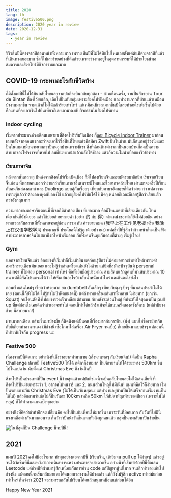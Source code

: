 ```yaml
---
title: 2020
lang: th
image: festive500.png
description: 2020 year in review
date: 2020-12-31
tags:
  - year in review
---
```


รีวิวสิ้นปีนี้ต่างจากปีก่อนหน้าทั้งหลายมาก เพราะเป็นปีที่ไม่ได้บินไปไหนเลยตั้งแต่ต้นปีต่างจากปีที่แล้วที่เดินทางเยอะมาก ซึ่งก็ไม่เลวร้ายอย่างที่คิดด้วยเพราะว่างานอยู่ในอุตสาหกรรมที่ได้ประโยชน์พอสมควรและสิงคโปร์มีกิจกรรมเยอะมาก

## COVID-19 กระทบอะไรกับชีวิตบ้าง

ก็มีตั้งแต่ปีนี้ไม่ได้บินกลับไทยเลยจากปกติจะบินกลับทุกสอง - สามเดือนครั้ง, งานปั่นจักรยาน Tour de Bintan ที่ลงไว้ยกเลิก, เลิกไปปั่นกับกลุ่มเพราะสิงคโปร์ปิดเมือง และทำงานจากที่บ้านแล้วเหมือนบ้างานมากขึ้น รวมแล้วก็ไม่ได้แล้วร้ายเท่าไหร่ แต่เหมือนมีเวลามากขึ้นปีนี้เลยทำอะไรเพิ่มขึ้นไปด้วย คือแทนที่จะเอาเงินไปบินเที่ยวก็เลยเอามาลงกับกิจกรรมในสิงคโปร์แทน

### Indoor cycling

เริ่มจากประมาณช่วงเดือนเมษายนที่สิงคโปร์เริ่มปิดเมือง ก็[ถอย Bicycle Indoor Trainer](/posts/ride/2020-05-02-indoor-cycling/) มาก่อนเลยหลังจากตอนแรกกะว่าจะเอาไว้ซื้อปั่นที่ไทยแล้วก็สมัคร Zwift ปั่นในบ้าน มันก็สนุกอยู่ช่วงนึงและปั่นในเกมเหมือนจะยากกว่าปั่นนอกบ้านเพราะมีเขา สิ่งที่ค่อนข้างต่างจากปั่นนอกบ้านก็คงเป็นความลำบากของไฟจราจรที่หายไป ลมที่ปะทะหน้าแล้วผลักให้ช้าลง แล้วก็ความไม่น่าเบื่อของวิวข้างทาง

### เรียนภาษาจีน

หลังจากนั้นกลางๆ ปีหลังจากสิงคโปร์เริ่มเปิดเมือง ก็มีไปลงเรียนจีนและสมัครสมาชิกยิม เริ่มจากเรียนจีนก่อน ที่หลายคนบอกว่าง่ายกว่าเรียนภาษาอื่นเพราะมีโทนและไวยากรคล้ายไทย ผ่านมาจะครึ่งปีเรียนกับคนจีนสองคลาส และ Duolingo แบบคู่กันเรื่อยๆ เทียบกับภาษาอังกฤษก็คิดว่าง่ายกว่า แต่อาจจะเพราะรู้แล้วว่าต้องลองพูดกับลองใช้ แล้วอยู่สิงคโปร์มันได้ใช้ นิดๆ หน่อยก็เถอะก็เลยรู้สึกว่าเรียนเร็วกว่าอังกฤษมาก

ความยากของภาษาจีนตอนนี้ที่เจอก็มีคำพ้องเสียง ที่เยอะมาก คือมีโทนแต่คำที่เสียงเดียวกัน โทนเดียวกันก็ยังมีเยอะ แล้วใช้บ่อยด้วยหลายคำ (อย่าง 的 กับ 得）ตำแหน่งของคำก็ยังไม่ค่อยชิน อย่างพวกเวลากับสถานที่ทั้งหลายจะอยู่ก่อน กรรม กับ คำขยายหมด (我早上在工作见老板 หรือ 我晚上在汉语学校学习 ประมาณนี้ ประโยคนี้ไม่รู้ถูกด้วยป่าวนะ) แต่ครึ่งปีที่รู้สึกว่าก้าวหน้าก็คงเป็น ฟังคำประกาศภาษาจีนในสถานีรถไฟฟ้าเริ่มออก กับฟังคนจีนคุยกันตามที่ต่างๆ เริ่มรู้เรื่อง!

### Gym

นอกจากเรียนจีนแล้ว อีกอย่างที่เริ่มทำก็เริ่มเข้ายิม แต่ก่อนรู้สึกว่าไม่ค่อยอยากเข้าเท่าไหร่เพราะค่าสมาชิกรายเดือนมันเยอะ และไม่รู้ว่าเล่นเครื่องเล่นยังไงด้วย แต่ยิมที่สมัครปัจจุบันมี personal trainer ที่ไม่ค่อย personal เท่าไหร่ คือทั้งยิมมีอยู่ประมาณ สามสี่คนแล้วดูคนที่มาเล่นประมาณ 10 คน แต่ก็มีจัดโปรแกรมให้ว่า ให้เริ่มเล่นอะไรบ้างกับน้ำหนักเท่าไหร่ และกินอะไรยังไง

ตอนเริ่มเล่นใหม่ๆ เรียกว่าห่วยมาก ยก dumbbell อันเล็กๆ เทียบกับลุงๆ ป้าๆ ที่มาเล่นประจำไม่ได้เลย (ตอนนี้ก็ยังไม่ได้ ไม่รู้ทำไมป้าฟิตขนาดนี้) แต่ถ้าพวกเครื่องเล่นขาทั้งหลาย นี่ง่ายมาก (ยกเว้น Squat) จนโดนตัดทิ้งไปอย่างรวดเร็วเหลือแต่ถ้าแขน กับหลังซะส่วนใหญ่ ที่ประทับใจสุดคงเป็น pull up ที่แต่ก่อนไม่เคยคิดว่าตัวเองจะทำได้ ตอนนี้ทำได้แล้ว! แม้จะได้แบบครั้งสองครั้งก็ตาม (แต่ถ้ามียางช่วย นี่สบายมาก!)

ผ่านมาหกเดือน กล้ามขึ้นมาบ้างมั้ย ก็นิดนึงแต่เป็นคนที่เรื่องมากกับการกิน (มั้ง) แบบไม่ซื้อเวย์มากินกับขี้เกียจทำอาหารเอง (มีช่วงนึงซื้อไก่มาใส่เครื่อง Air Fryer จนเบื่อ) ก็เลยขึ้นมาแบบช้าๆ แต่ตอนนี้ก็ประทับใจกับ progress นะ

### Festive 500

เนื่องจากปีนี้ติดเกาะ อย่างนึงที่เล็งว่าอยากทำมานาน (เล็งนานพอๆ กับเรียนจีน!) คือปั่น Rapha Challenge ปลายปี Festive500 ให้ได้ กติกาก็ง่ายมาก ปั่นจักรยานให้ได้ระยะทาง 500km ขึ้นไปในแปดวัน นับตั้งแต่ Christmas Eve ถึงวันสิ้นปี

สิงคโปร์เป็นประเทศที่ปั่น event นี้ง่ายสุดแล้วแต่ปกติช่วงนี้จะบินกลับไทยเลยไม่ได้เล่นเสียที ที่สิงคโปร์ปั่นง่ายเพราะว่า 1. อากาศไม่หนาว! และ 2. ถนนส่วนใหญ่ไม่มีเนิน! แผนที่คิดไว้ก็ง่ายมาก เริ่มปั่นรอบเกาะวัน Christmas Eve (ไม่ได้เป็นวันหยุดนะ แต่ทำงานอยู่บ้านปั่นให้เสร็จก่อนเริ่มงานเป็นใช้ได้) แล้วอีกสามวันถัดไปก็ปั่นวันละ 100km เหลือ 50km ไว้สัปดาห์สุดท้ายของปีเอา (เพราะไม่ได้หยุด) ก็ได้ทำตามแผนเป๊ะทุกอย่าง

อย่างนึงที่คิดว่าถ้าทำอีกจะเปลี่ยนคือ คงไปปั่นกับเพื่อนให้มากขึ้น เพราะวันที่มีคนลาก กับวันที่ไม่มีนี่แรงเหลือต่างกันมากตอนจบ ก็หวังว่าปีหน้าวัคซีนแจกทั่วถึงทุกคนแล้ว กลุ่มปั่นจะกลับมาปั่นง่ายขึ้น

![ในที่สุดก็ปั่น Challenge นี้จบปีนี้!](festive500.png)

## 2021

แผนปี 2021 คงไม่มีอะไรมาก ทำทุกอย่างต่อจากปีนี้ (เรียนจีน, เข้ายิมจน pull up ได้ง่ายๆ) แล้วอยู่จนได้วัคซีนที่นี่และหวังว่าการเดินทางระหว่างประเทศจะสะดวกขึ้น อย่างนึงที่เริ่มทำด้วยปีนี้คือเล่น Leetcode แต่ช่วงปีที่ผ่านมารู้สึกเหนื่อยกับการอ่าน code แก้ปัญหานู่นนี่มาก จนเลิกทำของเล่นไปช่วงนึง แม้ตอนนี้จะเริ่มกลับมาแตะโค้ดนอกเวลางานได้บ้างแล้ว แต่ก็ยังไม่รู้สึก active เท่าสมัยก่อนเท่าไหร่ ก็หวังว่า 2021 จะสามารถกลับไปเขียนโค้ดแล้วสนุกเหมือนแต่ก่อนได้อีก

Happy New Year 2021
